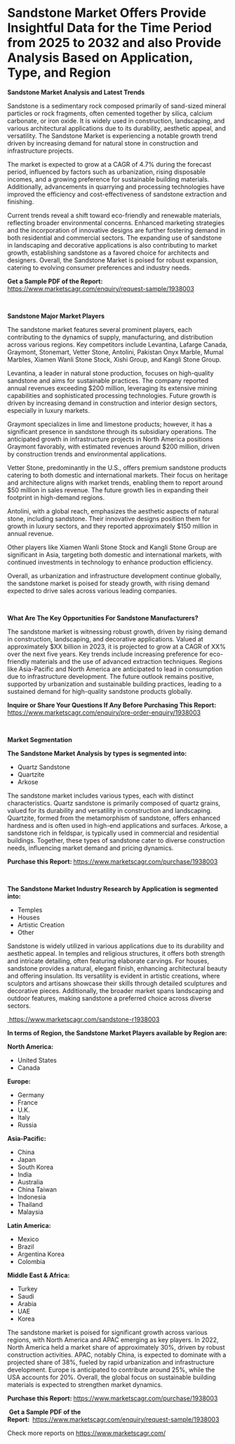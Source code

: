 <p><h1>Sandstone Market Offers Provide Insightful Data for the Time Period from 2025 to 2032 and also Provide Analysis Based on Application, Type, and Region</h1></p><p><strong>Sandstone Market Analysis and Latest Trends</strong></p>
<p><p>Sandstone is a sedimentary rock composed primarily of sand-sized mineral particles or rock fragments, often cemented together by silica, calcium carbonate, or iron oxide. It is widely used in construction, landscaping, and various architectural applications due to its durability, aesthetic appeal, and versatility. The Sandstone Market is experiencing a notable growth trend driven by increasing demand for natural stone in construction and infrastructure projects.</p><p>The market is expected to grow at a CAGR of 4.7% during the forecast period, influenced by factors such as urbanization, rising disposable incomes, and a growing preference for sustainable building materials. Additionally, advancements in quarrying and processing technologies have improved the efficiency and cost-effectiveness of sandstone extraction and finishing. </p><p>Current trends reveal a shift toward eco-friendly and renewable materials, reflecting broader environmental concerns. Enhanced marketing strategies and the incorporation of innovative designs are further fostering demand in both residential and commercial sectors. The expanding use of sandstone in landscaping and decorative applications is also contributing to market growth, establishing sandstone as a favored choice for architects and designers. Overall, the Sandstone Market is poised for robust expansion, catering to evolving consumer preferences and industry needs.</p></p>
<p><strong>Get a Sample PDF of the Report:&nbsp;</strong> <a href="https://www.marketscagr.com/enquiry/request-sample/1938003?utm_campaign=3534&utm_medium=2&utm_source=Github&utm_content=ia&utm_term=02042025&utm_id=sandstone">https://www.marketscagr.com/enquiry/request-sample/1938003</a></p>
<p>&nbsp;</p>
<p><strong>Sandstone Major Market Players</strong></p>
<p><p>The sandstone market features several prominent players, each contributing to the dynamics of supply, manufacturing, and distribution across various regions. Key competitors include Levantina, Lafarge Canada, Graymont, Stonemart, Vetter Stone, Antolini, Pakistan Onyx Marble, Mumal Marbles, Xiamen Wanli Stone Stock, Xishi Group, and Kangli Stone Group.</p><p>Levantina, a leader in natural stone production, focuses on high-quality sandstone and aims for sustainable practices. The company reported annual revenues exceeding $200 million, leveraging its extensive mining capabilities and sophisticated processing technologies. Future growth is driven by increasing demand in construction and interior design sectors, especially in luxury markets.</p><p>Graymont specializes in lime and limestone products; however, it has a significant presence in sandstone through its subsidiary operations. The anticipated growth in infrastructure projects in North America positions Graymont favorably, with estimated revenues around $200 million, driven by construction trends and environmental applications.</p><p>Vetter Stone, predominantly in the U.S., offers premium sandstone products catering to both domestic and international markets. Their focus on heritage and architecture aligns with market trends, enabling them to report around $50 million in sales revenue. The future growth lies in expanding their footprint in high-demand regions.</p><p>Antolini, with a global reach, emphasizes the aesthetic aspects of natural stone, including sandstone. Their innovative designs position them for growth in luxury sectors, and they reported approximately $150 million in annual revenue.</p><p>Other players like Xiamen Wanli Stone Stock and Kangli Stone Group are significant in Asia, targeting both domestic and international markets, with continued investments in technology to enhance production efficiency.</p><p>Overall, as urbanization and infrastructure development continue globally, the sandstone market is poised for steady growth, with rising demand expected to drive sales across various leading companies.</p></p>
<p>&nbsp;</p>
<p><strong>What Are The Key Opportunities For Sandstone Manufacturers?</strong></p>
<p><p>The sandstone market is witnessing robust growth, driven by rising demand in construction, landscaping, and decorative applications. Valued at approximately $XX billion in 2023, it is projected to grow at a CAGR of XX% over the next five years. Key trends include increasing preference for eco-friendly materials and the use of advanced extraction techniques. Regions like Asia-Pacific and North America are anticipated to lead in consumption due to infrastructure development. The future outlook remains positive, supported by urbanization and sustainable building practices, leading to a sustained demand for high-quality sandstone products globally.</p></p>
<p><strong>Inquire or Share Your Questions If Any Before Purchasing This Report:</strong> <a href="https://www.marketscagr.com/enquiry/pre-order-enquiry/1938003?utm_campaign=3534&utm_medium=2&utm_source=Github&utm_content=ia&utm_term=02042025&utm_id=sandstone">https://www.marketscagr.com/enquiry/pre-order-enquiry/1938003</a></p>
<p>&nbsp;</p>
<p><strong>Market Segmentation</strong></p>
<p><strong>The Sandstone Market Analysis by types is segmented into:</strong></p>
<p><ul><li>Quartz Sandstone</li><li>Quartzite</li><li>Arkose</li></ul></p>
<p><p>The sandstone market includes various types, each with distinct characteristics. Quartz sandstone is primarily composed of quartz grains, valued for its durability and versatility in construction and landscaping. Quartzite, formed from the metamorphism of sandstone, offers enhanced hardness and is often used in high-end applications and surfaces. Arkose, a sandstone rich in feldspar, is typically used in commercial and residential buildings. Together, these types of sandstone cater to diverse construction needs, influencing market demand and pricing dynamics.</p></p>
<p><strong>Purchase this Report:&nbsp;</strong><a href="https://www.marketscagr.com/purchase/1938003?utm_campaign=3534&utm_medium=2&utm_source=Github&utm_content=ia&utm_term=02042025&utm_id=sandstone">https://www.marketscagr.com/purchase/1938003</a></p>
<p>&nbsp;</p>
<p><strong>The Sandstone Market Industry Research by Application is segmented into:</strong></p>
<p><ul><li>Temples</li><li>Houses</li><li>Artistic Creation</li><li>Other</li></ul></p>
<p><p>Sandstone is widely utilized in various applications due to its durability and aesthetic appeal. In temples and religious structures, it offers both strength and intricate detailing, often featuring elaborate carvings. For houses, sandstone provides a natural, elegant finish, enhancing architectural beauty and offering insulation. Its versatility is evident in artistic creations, where sculptors and artisans showcase their skills through detailed sculptures and decorative pieces. Additionally, the broader market spans landscaping and outdoor features, making sandstone a preferred choice across diverse sectors.</p></p>
<p><a href="https://www.marketscagr.com/sandstone-r1938003?utm_campaign=3534&utm_medium=2&utm_source=Github&utm_content=ia&utm_term=02042025&utm_id=sandstone">&nbsp;https://www.marketscagr.com/sandstone-r1938003</a></p>
<p><strong>In terms of Region, the Sandstone Market Players available by Region are:</strong></p>
<p>
    <p> <strong> North America: </strong>
        <ul>
            <li>United States</li>
            <li>Canada</li>
        </ul>
        </p> 
    <p> <strong> Europe: </strong>
        <ul>
            <li>Germany</li>
            <li>France</li>
            <li>U.K.</li>
            <li>Italy</li>
            <li>Russia</li>
        </ul>
        </p> 
    <p> <strong> Asia-Pacific: </strong>
        <ul>
            <li>China</li>
            <li>Japan</li>
            <li>South Korea</li>
            <li>India</li>
            <li>Australia</li>
            <li>China Taiwan</li>
            <li>Indonesia</li>
            <li>Thailand</li>
            <li>Malaysia</li>
        </ul>
        </p> 
    <p> <strong> Latin America: </strong>
        <ul>
            <li>Mexico</li>
            <li>Brazil</li>
            <li>Argentina Korea</li>
            <li>Colombia</li>
        </ul>
        </p> 
    <p> <strong> Middle East & Africa: </strong>
        <ul>
            <li>Turkey</li>
            <li>Saudi</li>
            <li>Arabia</li>
            <li>UAE</li>
            <li>Korea</li>
        </ul>
    </p>
    </p>
<p><p>The sandstone market is poised for significant growth across various regions, with North America and APAC emerging as key players. In 2022, North America held a market share of approximately 30%, driven by robust construction activities. APAC, notably China, is expected to dominate with a projected share of 38%, fueled by rapid urbanization and infrastructure development. Europe is anticipated to contribute around 25%, while the USA accounts for 20%. Overall, the global focus on sustainable building materials is expected to strengthen market dynamics.</p></p>
<p><strong>Purchase this Report: </strong><a href="https://www.marketscagr.com/purchase/1938003?utm_campaign=3534&utm_medium=2&utm_source=Github&utm_content=ia&utm_term=02042025&utm_id=sandstone">https://www.marketscagr.com/purchase/1938003</a></p>
<p>&nbsp;<strong>Get a Sample PDF of the Report:&nbsp;&nbsp;</strong><a href="https://www.marketscagr.com/enquiry/request-sample/1938003?utm_campaign=3534&utm_medium=2&utm_source=Github&utm_content=ia&utm_term=02042025&utm_id=sandstone">https://www.marketscagr.com/enquiry/request-sample/1938003</a></p>
<p><strong></strong></p>
<p>Check more reports on <a href="https://www.marketscagr.com/?utm_campaign=3534&utm_medium=2&utm_source=Github&utm_content=ia&utm_term=02042025&utm_id=sandstone">https://www.marketscagr.com/</a></p>